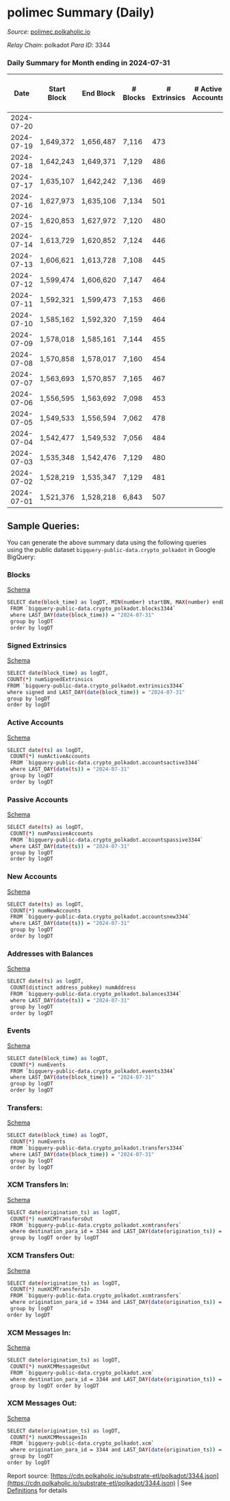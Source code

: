 # polimec Summary (Daily)

_Source_: [polimec.polkaholic.io](https://polimec.polkaholic.io)

*Relay Chain*: polkadot
*Para ID*: 3344



### Daily Summary for Month ending in 2024-07-31


| Date    | Start Block | End Block | # Blocks | # Extrinsics | # Active Accounts | # Passive Accounts | # New Accounts | # Addresses | # Events  | # Transfers ($USD) | # XCM Transfers In ($USD) | # XCM Transfers Out ($USD) | # XCM In | # XCM Out | Issues |
|---------|-------------|-----------|----------|--------------|-------------------|--------------------|----------------|-------------|-----------|--------------------|---------------------------|----------------------------|----------|-----------|--------|
| 2024-07-20 |  |  |  |  |  |  |  |  |  |   |   |   |  |  |  |
| 2024-07-19 | 1,649,372 | 1,656,487 | 7,116 | 473 |  |  |  | 1,839 | 24,494 | 2,871  |   |   |  |  |  |
| 2024-07-18 | 1,642,243 | 1,649,371 | 7,129 | 486 |  |  |  | 1,835 | 22,932 | 2,226  |   |   |  |  |  |
| 2024-07-17 | 1,635,107 | 1,642,242 | 7,136 | 469 |  |  |  | 1,821 | 27,446 | 2,865  |   |   |  |  |  |
| 2024-07-16 | 1,627,973 | 1,635,106 | 7,134 | 501 |  |  |  | 1,818 | 24,694 | 2,873  |   |   |  |  |  |
| 2024-07-15 | 1,620,853 | 1,627,972 | 7,120 | 480 |  |  |  | 1,815 | 24,504 | 2,827  |   |   |  |  |  |
| 2024-07-14 | 1,613,729 | 1,620,852 | 7,124 | 446 |  |  |  | 1,809 | 24,255 | 2,825  |   |   |  |  |  |
| 2024-07-13 | 1,606,621 | 1,613,728 | 7,108 | 445 |  |  |  | 1,808 | 24,235 | 2,829  |   |   |  |  |  |
| 2024-07-12 | 1,599,474 | 1,606,620 | 7,147 | 464 |  |  |  | 1,806 | 24,450 | 2,831  |   |   |  |  |  |
| 2024-07-11 | 1,592,321 | 1,599,473 | 7,153 | 466 |  |  |  | 1,800 | 24,468 | 2,831  |   |   |  |  |  |
| 2024-07-10 | 1,585,162 | 1,592,320 | 7,159 | 464 |  |  |  | 1,796 | 24,475 | 2,823  |   |   |  |  |  |
| 2024-07-09 | 1,578,018 | 1,585,161 | 7,144 | 455 |  |  |  |  | 24,369 | 2,818  |   |   |  |  |  |
| 2024-07-08 | 1,570,858 | 1,578,017 | 7,160 | 454 |  |  |  |  | 24,385 | 2,805  |   |   |  |  |  |
| 2024-07-07 | 1,563,693 | 1,570,857 | 7,165 | 467 |  |  |  |  | 24,458 | 2,821  |   |   |  |  |  |
| 2024-07-06 | 1,556,595 | 1,563,692 | 7,098 | 453 |  |  |  |  | 24,224 | 2,805  |   |   |  |  |  |
| 2024-07-05 | 1,549,533 | 1,556,594 | 7,062 | 478 |  |  |  |  | 24,186 | 2,758  |   |   |  |  |  |
| 2024-07-04 | 1,542,477 | 1,549,532 | 7,056 | 484 |  |  |  |  | 24,252 | 2,766  |   |   |  |  |  |
| 2024-07-03 | 1,535,348 | 1,542,476 | 7,129 | 480 |  |  |  |  | 24,320 | 2,735  |   |   |  |  |  |
| 2024-07-02 | 1,528,219 | 1,535,347 | 7,129 | 481 |  |  |  |  | 24,975 | 2,712  |   |   |  |  |  |
| 2024-07-01 | 1,521,376 | 1,528,218 | 6,843 | 507 |  |  |  |  | 23,570 | 2,604  |   |   |  |  |  |

## Sample Queries:
You can generate the above summary data using the following queries using the public dataset `bigquery-public-data.crypto_polkadot` in Google BigQuery:


### Blocks 

[Schema](https://github.com/colorfulnotion/substrate-etl/blob/main/schema/blocks.json)

```bash
SELECT date(block_time) as logDT, MIN(number) startBN, MAX(number) endBN, COUNT(*) numBlocks 
 FROM `bigquery-public-data.crypto_polkadot.blocks3344`  
 where LAST_DAY(date(block_time)) = "2024-07-31" 
 group by logDT 
 order by logDT
```

### Signed Extrinsics 

[Schema](https://github.com/colorfulnotion/substrate-etl/blob/main/schema/extrinsics.json)

```bash
SELECT date(block_time) as logDT, 
COUNT(*) numSignedExtrinsics 
FROM `bigquery-public-data.crypto_polkadot.extrinsics3344`  
where signed and LAST_DAY(date(block_time)) = "2024-07-31" 
group by logDT 
order by logDT
```

### Active Accounts 

[Schema](https://github.com/colorfulnotion/substrate-etl/blob/main/schema/accountsactive.json)

```bash
SELECT date(ts) as logDT, 
 COUNT(*) numActiveAccounts 
 FROM `bigquery-public-data.crypto_polkadot.accountsactive3344` 
 where LAST_DAY(date(ts)) = "2024-07-31" 
 group by logDT 
 order by logDT
```

### Passive Accounts 

[Schema](https://github.com/colorfulnotion/substrate-etl/blob/main/schema/accountspassive.json)

```bash
SELECT date(ts) as logDT, 
 COUNT(*) numPassiveAccounts 
 FROM `bigquery-public-data.crypto_polkadot.accountspassive3344` 
 where LAST_DAY(date(ts)) = "2024-07-31" 
 group by logDT 
 order by logDT
```

### New Accounts 

[Schema](https://github.com/colorfulnotion/substrate-etl/blob/main/schema/accountsnew.json)

```bash
SELECT date(ts) as logDT, 
 COUNT(*) numNewAccounts 
 FROM `bigquery-public-data.crypto_polkadot.accountsnew3344` 
 where LAST_DAY(date(ts)) = "2024-07-31" 
 group by logDT
 order by logDT
```

### Addresses with Balances 

[Schema](https://github.com/colorfulnotion/substrate-etl/blob/main/schema/balances.json)

```bash
SELECT date(ts) as logDT,
 COUNT(distinct address_pubkey) numAddress 
 FROM `bigquery-public-data.crypto_polkadot.balances3344` 
 where LAST_DAY(date(ts)) = "2024-07-31" 
 group by logDT 
 order by logDT
```

### Events 

[Schema](https://github.com/colorfulnotion/substrate-etl/blob/main/schema/events.json)

```bash
SELECT date(block_time) as logDT, 
 COUNT(*) numEvents 
 FROM `bigquery-public-data.crypto_polkadot.events3344` 
 where LAST_DAY(date(block_time)) = "2024-07-31" 
 group by logDT 
 order by logDT
```

### Transfers:

[Schema](https://github.com/colorfulnotion/substrate-etl/blob/main/schema/transfers.json)

```bash
SELECT date(block_time) as logDT, 
 COUNT(*) numEvents 
 FROM `bigquery-public-data.crypto_polkadot.transfers3344` 
 where LAST_DAY(date(block_time)) = "2024-07-31" 
 group by logDT 
 order by logDT
```

### XCM Transfers In: 

[Schema](https://github.com/colorfulnotion/substrate-etl/blob/main/schema/xcmtransfers.json)

```bash
SELECT date(origination_ts) as logDT, 
 COUNT(*) numXCMTransfersOut 
 FROM `bigquery-public-data.crypto_polkadot.xcmtransfers` 
 where destination_para_id = 3344 and LAST_DAY(date(origination_ts)) = "2024-07-31" 
 group by logDT order by logDT
```

### XCM Transfers Out: 

[Schema](https://github.com/colorfulnotion/substrate-etl/blob/main/schema/xcmtransfers.json)

```bash
SELECT date(origination_ts) as logDT, 
 COUNT(*) numXCMTransfersIn 
 FROM `bigquery-public-data.crypto_polkadot.xcmtransfers` 
 where origination_para_id = 3344 and LAST_DAY(date(origination_ts)) = "2024-07-31" 
 group by logDT 
order by logDT
```

### XCM Messages In: 

[Schema](https://github.com/colorfulnotion/substrate-etl/blob/main/schema/xcm.json)

```bash
SELECT date(origination_ts) as logDT, 
 COUNT(*) numXCMMessagesOut 
 FROM `bigquery-public-data.crypto_polkadot.xcm` 
 where destination_para_id = 3344 and LAST_DAY(date(origination_ts)) = "2024-07-31" 
 group by logDT order by logDT
```

### XCM Messages Out: 

[Schema](https://github.com/colorfulnotion/substrate-etl/blob/main/schema/xcm.json)

```bash
SELECT date(origination_ts) as logDT, 
 COUNT(*) numXCMMessagesIn 
 FROM `bigquery-public-data.crypto_polkadot.xcm` 
 where origination_para_id = 3344 and LAST_DAY(date(origination_ts)) = "2024-07-31" 
 group by logDT 
order by logDT
```


Report source: [https://cdn.polkaholic.io/substrate-etl/polkadot/3344.json](https://cdn.polkaholic.io/substrate-etl/polkadot/3344.json) | See [Definitions](/DEFINITIONS.md) for details

